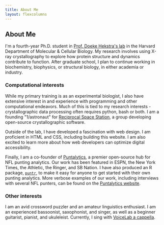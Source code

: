 ```yaml
---
title: About Me
layout: flexcolumns
---
```


## About Me

I'm a fourth-year Ph.D. student in [Prof. Doeke Hekstra's lab](https://hekstralab.fas.harvard.edu) in the Harvard Department of Molecular & Cellular Biology. My research involves using X-ray crystallography to explore how protein structure and dynamics contribute to function. After graduate school, I plan to continue working in biochemistry, biophysics, or structural biology, in either academia or industry.

### Computational interests  
  
While my primary training is as an experimental biologist, I also have extensive interest in and experience with programming and other computational endeavors. Much of this is tied to my research interests - crystallographic data processing often requires python, bash or both. I am a founding "1/astronaut" for [Reciprocal Space Station](https://rs-station.github.io/), a group developing open-source crystallographic software.
  
Outside of the lab, I have developed a fascination with web design. I am proficient in HTML and CSS, including building this website. I am also excited to learn more about how web developers can optimize digital accessibility.
  
Finally, I am a co-founder of [Puntalytics](https://twitter.com/ThePuntRunts), a premier open-source hub for NFL punting analytics. Our work has been featured in ESPN, the New York Times, the Athletic, the Ringer, and SB Nation. I have also produced an R package, [`puntr`](https://puntalytics.github.io/puntr/), to make it easy for anyone to get started with their own punting analytics. More verbose examples of our work, including interviews with several NFL punters, can be found on the [Puntalytics website](https://puntalytics.github.io/).
  
### Other interests

I am an avid crossword puzzler and an amateur linguistics enthusiast. I am an experienced bassoonist, saxophonist, and singer, as well as a beginner guitarist, pianist, and ukuleleist. Currently, I sing with [VoiceLab a cappella](http://voicelab.us/).
